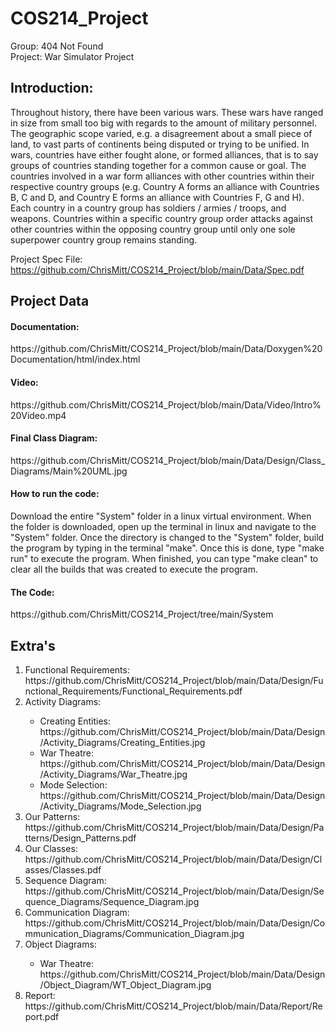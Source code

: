 # COS214_Project
Group: 404 Not Found <br/>
Project: War Simulator Project <br/>

<h2>Introduction:</h2>
Throughout history, there have been various wars. These wars have ranged in size from small too big with regards to the amount of military personnel. The geographic scope varied, e.g. a disagreement about a small piece of land, to vast parts of continents being disputed or trying to be unified. In wars, countries have either fought alone, or formed alliances, that is to say groups of countries standing together for a common cause or goal. The countries involved in a war form alliances with other countries within their respective country groups (e.g. Country A forms an alliance with Countries B, C and D, and Country E forms an alliance with Countries F, G and H). Each country in a country group has soldiers / armies / troops, and weapons. Countries within a specific country group order attacks against other countries within the opposing country group until only one sole superpower country group remains standing. <br/>

Project Spec File:
https://github.com/ChrisMitt/COS214_Project/blob/main/Data/Spec.pdf

<h2>Project Data</h2>

<h4>Documentation:</h4>
https://github.com/ChrisMitt/COS214_Project/blob/main/Data/Doxygen%20Documentation/html/index.html


<h4>Video:</h4>
https://github.com/ChrisMitt/COS214_Project/blob/main/Data/Video/Intro%20Video.mp4


<h4>Final Class Diagram:</h4>
https://github.com/ChrisMitt/COS214_Project/blob/main/Data/Design/Class_Diagrams/Main%20UML.jpg <br/>


<h4>How to run the code:</h4>
Download the entire "System" folder in a linux virtual environment. When the folder is downloaded, open up the terminal in linux and navigate to the "System" folder. Once the directory is changed to the "System" folder, build the program by typing in the terminal "make". Once this is done, type "make run" to execute the program. When finished, you can type "make clean" to clear all the builds that was created to execute the program.


<h4>The Code:</h4>
https://github.com/ChrisMitt/COS214_Project/tree/main/System


<h2>Extra's</h2>

<ol>
<li>Functional Requirements:</li>
https://github.com/ChrisMitt/COS214_Project/blob/main/Data/Design/Functional_Requirements/Functional_Requirements.pdf <br/>
<li>Activity Diagrams:</li>
<ul>
<li>Creating Entities:</li>
https://github.com/ChrisMitt/COS214_Project/blob/main/Data/Design/Activity_Diagrams/Creating_Entities.jpg <br/>
<li>War Theatre:</li>
https://github.com/ChrisMitt/COS214_Project/blob/main/Data/Design/Activity_Diagrams/War_Theatre.jpg <br/>
<li>Mode Selection:</li>
https://github.com/ChrisMitt/COS214_Project/blob/main/Data/Design/Activity_Diagrams/Mode_Selection.jpg <br/>
</ul>
<li>Our Patterns:</li>
https://github.com/ChrisMitt/COS214_Project/blob/main/Data/Design/Patterns/Design_Patterns.pdf <br/>
<li>Our Classes:</li>
https://github.com/ChrisMitt/COS214_Project/blob/main/Data/Design/Classes/Classes.pdf <br/>
<li>Sequence Diagram:</li>
https://github.com/ChrisMitt/COS214_Project/blob/main/Data/Design/Sequence_Diagrams/Sequence_Diagram.jpg <br/>
<li>Communication Diagram:</li>
https://github.com/ChrisMitt/COS214_Project/blob/main/Data/Design/Communication_Diagrams/Communication_Diagram.jpg <br/>
<li>Object Diagrams:</li>
<ul>
<li>War Theatre:</li>
https://github.com/ChrisMitt/COS214_Project/blob/main/Data/Design/Object_Diagram/WT_Object_Diagram.jpg <br/>
</ul>
<li>Report:</li>
https://github.com/ChrisMitt/COS214_Project/blob/main/Data/Report/Report.pdf <br/>
</ol>
